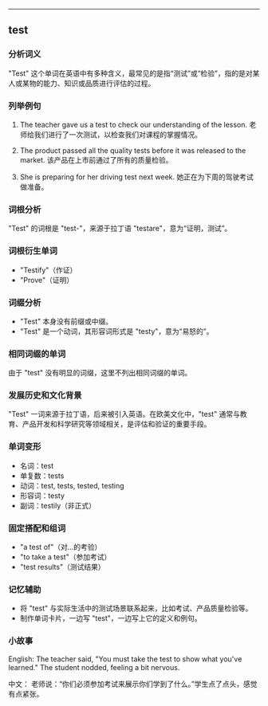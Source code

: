 
---------------
## test
### 分析词义
"Test" 这个单词在英语中有多种含义，最常见的是指“测试”或“检验”，指的是对某人或某物的能力、知识或品质进行评估的过程。

### 列举例句
1. The teacher gave us a test to check our understanding of the lesson.
   老师给我们进行了一次测试，以检查我们对课程的掌握情况。

2. The product passed all the quality tests before it was released to the market.
   该产品在上市前通过了所有的质量检验。

3. She is preparing for her driving test next week.
   她正在为下周的驾驶考试做准备。

### 词根分析
"Test" 的词根是 "test-"，来源于拉丁语 "testare"，意为“证明，测试”。

### 词根衍生单词
- "Testify"（作证）
- "Prove"（证明）

### 词缀分析
- "Test" 本身没有前缀或中缀。
- "Test" 是一个动词，其形容词形式是 "testy"，意为“易怒的”。

### 相同词缀的单词
由于 "test" 没有明显的词缀，这里不列出相同词缀的单词。

### 发展历史和文化背景
"Test" 一词来源于拉丁语，后来被引入英语。在欧美文化中，"test" 通常与教育、产品开发和科学研究等领域相关，是评估和验证的重要手段。

### 单词变形
- 名词：test
- 单复数：tests
- 动词：test, tests, tested, testing
- 形容词：testy
- 副词：testily（非正式）

### 固定搭配和组词
- "a test of"（对…的考验）
- "to take a test"（参加考试）
- "test results"（测试结果）

### 记忆辅助
- 将 "test" 与实际生活中的测试场景联系起来，比如考试、产品质量检验等。
- 制作单词卡片，一边写 "test"，一边写上它的定义和例句。

### 小故事
English:
The teacher said, "You must take the test to show what you've learned." The student nodded, feeling a bit nervous.

中文：
老师说：“你们必须参加考试来展示你们学到了什么。”学生点了点头，感觉有点紧张。

